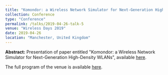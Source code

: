 ```yaml
---
title: "Komondor: a Wireless Network Simulator for Next-Generation High-Density WLANs"
collection: Conference
type: "Conference"
permalink: /talks/2019-04-26-talk-5
venue: "Wireless Days 2019"
date: 2019-04-26
location: "Manchester, United Kingdom"
---
```


**Abstract:** 
Presentation of paper entitled "Komondor: a Wireless Network Simulator for Next-Generation High-Density WLANs", available [here](https://ieeexplore.ieee.org/abstract/document/8734225/).

The full program of the venue is available [here](https://www.nsnam.org/research/wngw/wngw-2019/program/).